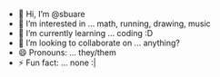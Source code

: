 - 👋 Hi, I’m @sbuare
- 👀 I’m interested in ... math, running, drawing, music
- 🌱 I’m currently learning ... coding :D
- 💞️ I’m looking to collaborate on ... anything?
- 😄 Pronouns: ... they/them
- ⚡ Fun fact: ... none :|

